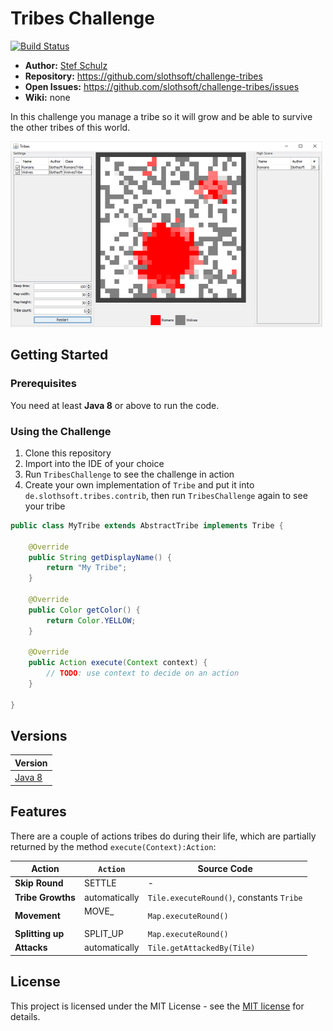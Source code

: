 #  Tribes Challenge

[![Build Status](https://travis-ci.org/slothsoft/challenge-tribes.svg?branch=master)](https://travis-ci.org/slothsoft/challenge-tribes)

- **Author:** [Stef Schulz](mailto:s.schulz@slothsoft.de)
- **Repository:** <https://github.com/slothsoft/challenge-tribes>
- **Open Issues:** <https://github.com/slothsoft/challenge-tribes/issues>
- **Wiki:** none


In this challenge you manage a tribe so it will grow and be able to survive the other tribes of this world.

![Screenshot](https://raw.githubusercontent.com/slothsoft/challenge-tribes/master/readme/screenshot.png)



## Getting Started

### Prerequisites

You need at least **Java 8** or above to run the code.


### Using the Challenge

1. Clone this repository
2. Import into the IDE of your choice
3. Run `TribesChallenge` to see the challenge in action
4. Create your own implementation of `Tribe` and put it into `de.slothsoft.tribes.contrib`, then run `TribesChallenge` again to see your tribe

```java   
public class MyTribe extends AbstractTribe implements Tribe {

	@Override
	public String getDisplayName() {
		return "My Tribe";
	}

	@Override
	public Color getColor() {
		return Color.YELLOW;
	}

	@Override
	public Action execute(Context context) {
		// TODO: use context to decide on an action
	}

}
```
   
  

##  Versions


| Version       | 
| ------------- |
| [Java 8](https://github.com/slothsoft/challenge-tribes) |
   

## Features

There are a couple of actions tribes do during their life, which are partially returned by the method `execute(Context):Action`:
 
| Action            | `Action`    | Source Code |
| ----------------- | ------------- | ------------------------------------------------ |
| **Skip Round**    | SETTLE        | -                                                |
| **Tribe Growths** | automatically | `Tile.executeRound()`, constants `Tribe` |
| **Movement**      | MOVE_<dir>    | `Map.executeRound()`                       |
| **Splitting up**  | SPLIT_UP      | `Map.executeRound()`                       |
| **Attacks**       | automatically | `Tile.getAttackedBy(Tile)`                |



## License

This project is licensed under the MIT License - see the [MIT license](https://opensource.org/licenses/MIT) for details.
